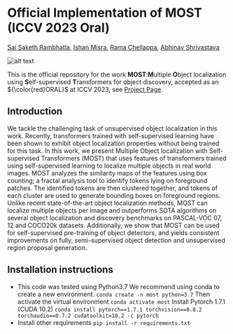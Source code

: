 # Official Implementation of MOST (ICCV 2023 Oral)
[Sai Saketh Rambhatla](https://rssaketh.github.io), [Ishan Misra](https://imisra.github.io), [Rama Chellappa](https://engineering.jhu.edu/faculty/rama-chellappa/), [Abhinav Shrivastava](https://www.cs.umd.edu/~abhinav/)

![alt text](https://github.com/rssaketh/MOST/blob/main/assets/teaser_nohuman.png?raw=true)

This is the official repository for the work **MOST**:**M**ultiple **O**bject localization using **S**elf-supervised **T**ransformers for object discovery, accepted as an ${\color{red}ORAL}$ at ICCV 2023, see [Project Page](rssaketh.github.io/most).

## Introduction
We tackle the challenging task of unsupervised object localization in this work. Recently, transformers trained with self-supervised learning have been shown to exhibit object localization properties without being trained for this task. In this work, we present Multiple Object localization with Self-supervised Transformers (MOST) that uses features of transformers trained using self-supervised learning to localize multiple objects in real world images. MOST analyzes the similarity maps of the features using box counting; a fractal analysis tool to identify tokens lying on foreground patches. The identified tokens are then clustered together, and tokens of each cluster are used to generate bounding boxes on foreground regions. Unlike recent state-of-the-art object localization methods, MOST can localize multiple objects per image and outperforms SOTA algorithms on several object localization and discovery benchmarks on PASCAL-VOC 07, 12 and COCO20k datasets. Additionally, we show that MOST can be used for self-supervised pre-training of object detectors, and yields consistent improvements on fully, semi-supervised object detection and unsupervised region proposal generation.


## Installation instructions
- This code was tested using Python3.7
We recommend using conda to create a new environment.
```conda create -n most python=3.7```
Then activate the virtual environment
```conda activate most```
Install Pytorch 1.7.1 (CUDA 10.2)
``` conda install pytorch==1.7.1 torchvision==0.8.2 torchaudio==0.7.2 cudatoolkit=10.2 -c pytorch ```
- Install other requirements
```pip install -r requirements.txt```
